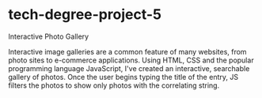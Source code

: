 # tech-degree-project-5
Interactive Photo Gallery

Interactive image galleries are a common feature of many websites, from photo sites to e-commerce applications. Using HTML, CSS and the popular programming language JavaScript, I've created an interactive, searchable gallery of photos.
Once the user begins typing the title of the entry, JS filters the photos to show only photos with the correlating string. 
